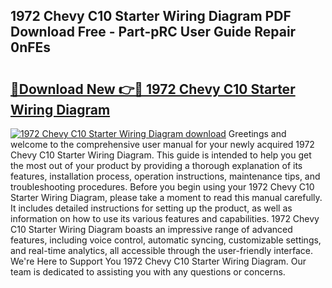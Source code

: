 ## 1972 Chevy C10 Starter Wiring Diagram PDF Download Free - Part-pRC User Guide Repair 0nFEs

# <h2><a href="http://dfkek1.blite.top/?on=1972+Chevy+C10+Starter+Wiring+Diagram">🔗Download New 👉🔴 1972 Chevy C10 Starter Wiring Diagram</a></h2>

[![1972 Chevy C10 Starter Wiring Diagram download](https://i.imgur.com/lujVjoI.png)](http://dfkek1.blite.top/?on=1972+Chevy+C10+Starter+Wiring+Diagram)
Greetings and welcome to the comprehensive user manual for your newly acquired 1972 Chevy C10 Starter Wiring Diagram. This guide is intended to help you get the most out of your product by providing a thorough explanation of its features, installation process, operation instructions, maintenance tips, and troubleshooting procedures. Before you begin using your 1972 Chevy C10 Starter Wiring Diagram, please take a moment to read this manual carefully. It includes detailed instructions for setting up the product, as well as information on how to use its various features and capabilities. 1972 Chevy C10 Starter Wiring Diagram boasts an impressive range of advanced features, including voice control, automatic syncing, customizable settings, and real-time analytics, all accessible through the user-friendly interface. We're Here to Support You 1972 Chevy C10 Starter Wiring Diagram. Our team is dedicated to assisting you with any questions or concerns.
